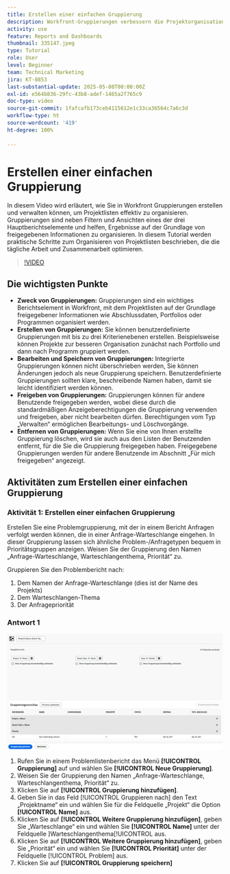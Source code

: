 ```yaml
---
title: Erstellen einer einfachen Gruppierung
description: Workfront-Gruppierungen verbessern die Projektorganisation, indem sie es den Benutzenden ermöglichen, Listen anhand von Elementen wie Portfolios, Programmen oder Abschlussdaten zu kategorisieren. Für eine effiziente Zusammenarbeit stehen dabei anpassbare Freigabe- und Verwaltungsoptionen zur Verfügung.
activity: use
feature: Reports and Dashboards
thumbnail: 335147.jpeg
type: Tutorial
role: User
level: Beginner
team: Technical Marketing
jira: KT-8853
last-substantial-update: 2025-05-08T00:00:00Z
exl-id: e564b836-29fc-43b8-adef-1465a2f765c9
doc-type: video
source-git-commit: 1fafcafb173ceb4115612e1c33ca36564c7a6c3d
workflow-type: ht
source-wordcount: '419'
ht-degree: 100%

---
```


# Erstellen einer einfachen Gruppierung

In diesem Video wird erläutert, wie Sie in Workfront Gruppierungen erstellen und verwalten können, um Projektlisten effektiv zu organisieren. Gruppierungen sind neben Filtern und Ansichten eines der drei Hauptberichtselemente und helfen, Ergebnisse auf der Grundlage von freigegebenen Informationen zu organisieren. 
In diesem Tutorial werden praktische Schritte zum Organisieren von Projektlisten beschrieben, die die tägliche Arbeit und Zusammenarbeit optimieren. 

>[!VIDEO](https://video.tv.adobe.com/v/3449824/?quality=12&learn=on&captions=ger)

## Die wichtigsten Punkte

* **Zweck von Gruppierungen:** Gruppierungen sind ein wichtiges Berichtselement in Workfront, mit dem Projektlisten auf der Grundlage freigegebener Informationen wie Abschlussdaten, Portfolios oder Programmen organisiert werden. 
* **Erstellen von Gruppierungen:** Sie können benutzerdefinierte Gruppierungen mit bis zu drei Kriterienebenen erstellen. Beispielsweise können Projekte zur besseren Organisation zunächst nach Portfolio und dann nach Programm gruppiert werden. 
* **Bearbeiten und Speichern von Gruppierungen:** Integrierte Gruppierungen können nicht überschrieben werden, Sie können Änderungen jedoch als neue Gruppierung speichern. Benutzerdefinierte Gruppierungen sollten klare, beschreibende Namen haben, damit sie leicht identifiziert werden können. 
* **Freigeben von Gruppierungen:** Gruppierungen können für andere Benutzende freigegeben werden, wobei diese durch die standardmäßigen Anzeigeberechtigungen die Gruppierung verwenden und freigeben, aber nicht bearbeiten dürfen. Berechtigungen vom Typ „Verwalten“ ermöglichen Bearbeitungs- und Löschvorgänge. 
* **Entfernen von Gruppierungen:** Wenn Sie eine von Ihnen erstellte Gruppierung löschen, wird sie auch aus den Listen der Benutzenden entfernt, für die Sie die Gruppierung freigegeben haben. Freigegebene Gruppierungen werden für andere Benutzende im Abschnitt „Für mich freigegeben“ angezeigt. 

## Aktivitäten zum Erstellen einer einfachen Gruppierung


### Aktivität 1: Erstellen einer einfachen Gruppierung

Erstellen Sie eine Problemgruppierung, mit der in einem Bericht Anfragen verfolgt werden können, die in einer Anfrage-Warteschlange eingehen. In dieser Gruppierung lassen sich ähnliche Problem-/Anfragetypen bequem in Prioritätsgruppen anzeigen. Weisen Sie der Gruppierung den Namen „Anfrage-Warteschlange, Warteschlangenthema, Priorität“ zu.

Gruppieren Sie den Problembericht nach:

1. Dem Namen der Anfrage-Warteschlange (dies ist der Name des Projekts)
1. Dem Warteschlangen-Thema
1. Der Anfragepriorität

### Antwort 1

![Ein Screenshot des Bildschirms zur Erstellung einer neuen Gruppierung](assets/grouping-exercise.png)

1. Rufen Sie in einem Problemlistenbericht das Menü **[!UICONTROL Gruppierung]** auf und wählen Sie **[!UICONTROL Neue Gruppierung]**.
1. Weisen Sie der Gruppierung den Namen „Anfrage-Warteschlange, Warteschlangenthema, Priorität“ zu.
1. Klicken Sie auf **[!UICONTROL Gruppierung hinzufügen]**.
1. Geben Sie in das Feld [!UICONTROL Gruppieren nach] den Text „Projektname“ ein und wählen Sie für die Feldquelle „Projekt“ die Option **[!UICONTROL Name]** aus.
1. Klicken Sie auf **[!UICONTROL Weitere Gruppierung hinzufügen]**, geben Sie „Warteschlange“ ein und wählen Sie **[!UICONTROL Name]** unter der Feldquelle ]Warteschlangenthema[!UICONTROL  aus.
1. Klicken Sie auf **[!UICONTROL Weitere Gruppierung hinzufügen]**, geben Sie „Priorität“ ein und wählen Sie **[!UICONTROL Priorität]** unter der Feldquelle [!UICONTROL Problem] aus.
1. Klicken Sie auf **[!UICONTROL Gruppierung speichern]**
